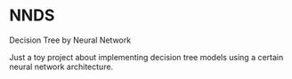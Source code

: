 # NNDS
Decision Tree by Neural Network

Just a toy project about implementing decision tree models using a certain neural network architecture.
